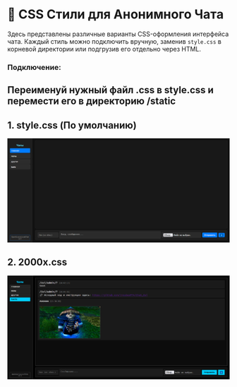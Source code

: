 # 🧩 CSS Стили для Анонимного Чата

Здесь представлены различные варианты CSS-оформления интерфейса чата. Каждый стиль можно подключить вручную, заменив `style.css` в корневой директории или подгрузив его отдельно через HTML.

### Подключение:
Переименуй нужный файл .css в style.css и перемести его в директорию /static
---

## 1. style.css (По умолчанию)

![style.css](./images/ScreenshotStyle.png)

## 2. 2000x.css

![2000x.css](./images/Screenshot2000x.png)

